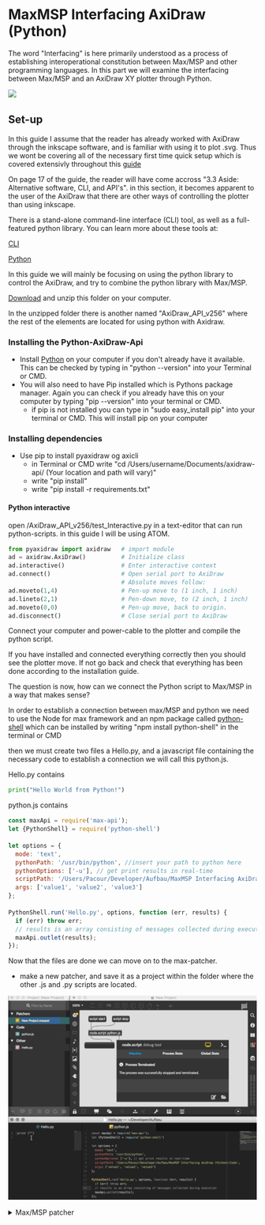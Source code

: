 # MaxMSP Interfacing AxiDraw (Python)
The word "Interfacing" is here primarily understood as a process of establishing interoperational constitution between Max/MSP and other programming languages. In this part we will examine the interfacing between Max/MSP and an AxiDraw XY plotter through Python.

![](https://wonderfulengineering.com/wp-content/uploads/2016/12/AxiDraw-pen-plotter-1.jpg)

## Set-up

In this guide I assume that the reader has already worked with AxiDraw through the inkscape software, and is familiar with using it to plot .svg. Thus we wont be covering all of the necessary first time quick setup which is covered extensivly throughout this [guide](https://cdn.evilmadscientist.com/dl/ad/public/AxiDraw_Guide_v40_r3.pdf)

On page 17 of the guide, the reader will have come accross "3.3 Aside: Alternative software, CLI, and API's". in this section, it becomes apparent to the user of the AxiDraw that there are other ways of controlling the plotter than using inkscape.

There is a stand-alone command-line interface (CLI) tool, as well as a full-featured python library. You can learn more about these tools at:

[CLI](https://axidraw.com/doc/cli_api/#introduction)

[Python](https://axidraw.com/doc/py_api/#introduction)

In this guide we will mainly be focusing on using the python library to control the AxiDraw, and try to combine the python library with Max/MSP.

[Download](https://cdn.evilmadscientist.com/dl/ad/public/AxiDraw_API.zip) and unzip this folder on your computer.

In the unzipped folder there is another named "AxiDraw_API_v256" where the rest of the elements are located for using python with Axidraw.

### Installing the Python-AxiDraw-Api

- Install [Python](https://www.python.org/downloads/ ) on your computer if you don't already have it available. This can be checked by typing in "python --version" into your Terminal or CMD.
- You will also need to have Pip installed which is Pythons package manager. Again you can check if you already have this on your computer by typing "pip --version" into your terminal or CMD.
  - if pip is not installed you can type in "sudo easy_install pip" into your terminal or CMD. This will install pip on your computer

### Installing dependencies 

- Use pip to install pyaxidraw og axicli
  - in Terminal or CMD write
    "cd /Users/username/Documents/axidraw-api/  (Your location and path will vary)"
  - write "pip install"
  - write "pip install -r requirements.txt"

#### Python interactive

open /AxiDraw_API_v256/test_Interactive.py in a text-editor that can run python-scripts. in this guide I will be using ATOM.

```python
from pyaxidraw import axidraw   # import module
ad = axidraw.AxiDraw()          # Initialize class
ad.interactive()                # Enter interactive context
ad.connect()                    # Open serial port to AxiDraw
                                # Absolute moves follow:
ad.moveto(1,4)                  # Pen-up move to (1 inch, 1 inch)
ad.lineto(2,1)                  # Pen-down move, to (2 inch, 1 inch)
ad.moveto(0,0)                  # Pen-up move, back to origin.
ad.disconnect()                 # Close serial port to AxiDraw
```



Connect your computer and power-cable to the plotter and compile the python script.

If you have installed and connected everything correctly then you should see the plotter move. If not go back and check that everything has been done according to the installation guide.

The question is now, how can we connect the Python script to Max/MSP in a way that makes sense?

In order to establish a connection between max/MSP and python we need to use the Node for max framework and an npm package called [python-shell](https://www.npmjs.com/package/python-shell) which can be installed by writing "npm install python-shell" in the terminal or CMD

then we must create two files a Hello.py, and a javascript file containing the necessary code to establish a connection we will call this python.js.

Hello.py contains

```python
print("Hello World from Python!")
```

python.js contains

```js
const maxApi = require('max-api');
let {PythonShell} = require('python-shell')

let options = {
  mode: 'text',
  pythonPath: '/usr/bin/python', //insert your path to python here
  pythonOptions: ['-u'], // get print results in real-time
  scriptPath: '/Users/Pacour/Developer/Aufbau/MaxMSP Interfacing AxiDraw (Python)/Code', //insert your path to Hello.py here
  args: ['value1', 'value2', 'value3']
};

PythonShell.run('Hello.py', options, function (err, results) {
  if (err) throw err;
  // results is an array consisting of messages collected during execution
  maxApi.outlet(results);
});
```

Now that the files are done we can move on to the max-patcher. 

- make a new patcher, and save it as a project within the folder where the other .js and .py scripts are located.

![](./media/Max-Python.gif)

<details>
  <summary>Max/MSP patcher</summary>
<pre><code>
----------begin_max5_patcher----------
599.3ocuU0zbaBCD8L7qPiN6x.XrcZ+Ezi8VOzjwi.jwxQHwHI7GSl7euRqD
w3ZmD6jN4BXd6Js6ae6t9o3HbobOUiQ+.8GTTzSwQQ.jCHJ7cDtkruhSzfa3
VpVSZn3IdaF5dCfeO9mTNWh9sTwqQqTxVzuNXVKE2iG7kyDzJYu.NPd.Tz2J
6MbpAt9r.ZGwTslIZVpnUFe5kcWR5DTVVA7Jcg60zYIonGBmweMlCcT+Av3W
LwpgbTVt4aKvGCLSLD2bG1ywwtGS9jUBckh0YPZirCeyjLatiW4otmymB+N+
l43ruNNRTlaljSyGwwhOHGK9uwwRHEopgKbKitaKSyJYbl4vXtHWsRSCj.x9
zQoMWV8HstVQZrEGIm6bKMXqhypdzrVI6aVOFmJHkb55yOf2v1yMT1zJqomf
HU01jeDx02s4UhrTnoqHM0qEoukXTRDMGEDAoELfEEsIsRAyHUI1pqMX3y0r
7KpYYe.MSP2YuvyZKE1ZSRn2rC19jrQe49y72q+bQpeey2uhFzIuRSZ1kIb.
TS1RqWZ8yF4kDiQwJ6M9swQuv6HLo2H8CZG03HbMc0IpdDP9kkLwRKkftrgE
uVScsuhkcN5CWC..xvfX.LB1Z+O+CATyb3mpPZYupZnlDnO5XYqlpMLAwvjh
Q9X2GixPObwdfqMNyth3DxkOUbJ9hhSlul7lwI+r33kKRW2VpRGbFBgczYiD
5UtaB7IS3+DZDwJpaam2+o.BQYGIL1txdke5d+b+5Vra4iRzyBysVxE61tYG
KcaBzcDOOfo23mi+KnzR6qI
-----------end_max5_patcher-----------
</code></pre>


### Sources
- https://wiki.evilmadscientist.com/AxiDraw_User_Guide

- https://www.youtube.com/watch?v=WQbY0JkJnU0

- https://www.npmjs.com/package/python-shell

- https://docs.cycling74.com/nodeformax/api/module-max-api.html#.DictIdentifier

  

